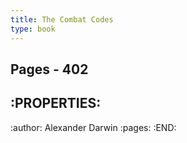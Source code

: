 ```yaml
---
title: The Combat Codes
type: book
---
```

## Pages -  402
## :PROPERTIES:
:author: Alexander Darwin
:pages: 
:END:
